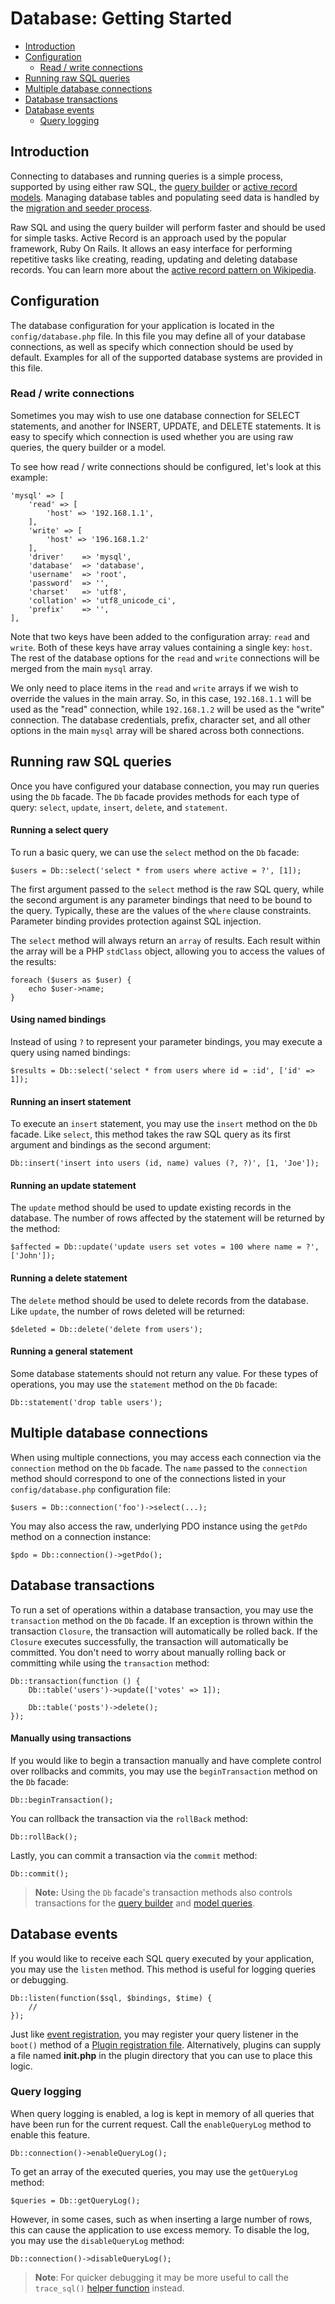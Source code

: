 # Database: Getting Started

- [Introduction](#introduction)
- [Configuration](#configuration)
    - [Read / write connections](#read-write-connections)
- [Running raw SQL queries](#running-queries)
- [Multiple database connections](#accessing-connections)
- [Database transactions](#database-transactions)
- [Database events](#database-events)
    - [Query logging](#query-logging)


<a name="introduction"></a>
## Introduction

Connecting to databases and running queries is a simple process, supported by using either raw SQL, the [query builder](../database/query) or [active record models](../database/model). Managing database tables and populating seed data is handled by the [migration and seeder process](../database/structure).

Raw SQL and using the query builder will perform faster and should be used for simple tasks. Active Record is an approach used by the popular framework, Ruby On Rails. It allows an easy interface for performing repetitive tasks like creating, reading, updating and deleting database records. You can learn more about the [active record pattern on Wikipedia](http://en.wikipedia.org/wiki/Active_record_pattern).

<a name="configuration"></a>
## Configuration

The database configuration for your application is located in the `config/database.php` file. In this file you may define all of your database connections, as well as specify which connection should be used by default. Examples for all of the supported database systems are provided in this file.

<a name="read-write-connections"></a>
### Read / write connections

Sometimes you may wish to use one database connection for SELECT statements, and another for INSERT, UPDATE, and DELETE statements. It is easy to specify which connection is used whether you are using raw queries, the query builder or a model.

To see how read / write connections should be configured, let's look at this example:

    'mysql' => [
        'read' => [
            'host' => '192.168.1.1',
        ],
        'write' => [
            'host' => '196.168.1.2'
        ],
        'driver'    => 'mysql',
        'database'  => 'database',
        'username'  => 'root',
        'password'  => '',
        'charset'   => 'utf8',
        'collation' => 'utf8_unicode_ci',
        'prefix'    => '',
    ],

Note that two keys have been added to the configuration array: `read` and `write`. Both of these keys have array values containing a single key: `host`. The rest of the database options for the `read` and `write` connections will be merged from the main `mysql` array.

We only need to place items in the `read` and `write` arrays if we wish to override the values in the main array. So, in this case, `192.168.1.1` will be used as the "read" connection, while `192.168.1.2` will be used as the "write" connection. The database credentials, prefix, character set, and all other options in the main `mysql` array will be shared across both connections.

<a name="running-queries"></a>
## Running raw SQL queries

Once you have configured your database connection, you may run queries using the `Db` facade. The `Db` facade provides methods for each type of query: `select`, `update`, `insert`, `delete`, and `statement`.

#### Running a select query

To run a basic query, we can use the `select` method on the `Db` facade:

    $users = Db::select('select * from users where active = ?', [1]);

The first argument passed to the `select` method is the raw SQL query, while the second argument is any parameter bindings that need to be bound to the query. Typically, these are the values of the `where` clause constraints. Parameter binding provides protection against SQL injection.

The `select` method will always return an `array` of results. Each result within the array will be a PHP `stdClass` object, allowing you to access the values of the results:

    foreach ($users as $user) {
        echo $user->name;
    }

#### Using named bindings

Instead of using `?` to represent your parameter bindings, you may execute a query using named bindings:

    $results = Db::select('select * from users where id = :id', ['id' => 1]);

#### Running an insert statement

To execute an `insert` statement, you may use the `insert` method on the `Db` facade. Like `select`, this method takes the raw SQL query as its first argument and bindings as the second argument:

    Db::insert('insert into users (id, name) values (?, ?)', [1, 'Joe']);

#### Running an update statement

The `update` method should be used to update existing records in the database. The number of rows affected by the statement will be returned by the method:

    $affected = Db::update('update users set votes = 100 where name = ?', ['John']);

#### Running a delete statement

The `delete` method should be used to delete records from the database. Like `update`, the number of rows deleted will be returned:

    $deleted = Db::delete('delete from users');

#### Running a general statement

Some database statements should not return any value. For these types of operations, you may use the `statement` method on the `Db` facade:

    Db::statement('drop table users');

<a name="accessing-connections"></a>
## Multiple database connections

When using multiple connections, you may access each connection via the `connection` method on the `Db` facade. The `name` passed to the `connection` method should correspond to one of the connections listed in your `config/database.php` configuration file:

    $users = Db::connection('foo')->select(...);

You may also access the raw, underlying PDO instance using the `getPdo` method on a connection instance:

    $pdo = Db::connection()->getPdo();

<a name="database-transactions"></a>
## Database transactions

To run a set of operations within a database transaction, you may use the `transaction` method on the `Db` facade. If an exception is thrown within the transaction `Closure`, the transaction will automatically be rolled back. If the `Closure` executes successfully, the transaction will automatically be committed. You don't need to worry about manually rolling back or committing while using the `transaction` method:

    Db::transaction(function () {
        Db::table('users')->update(['votes' => 1]);

        Db::table('posts')->delete();
    });

#### Manually using transactions

If you would like to begin a transaction manually and have complete control over rollbacks and commits, you may use the `beginTransaction` method on the `Db` facade:

    Db::beginTransaction();

You can rollback the transaction via the `rollBack` method:

    Db::rollBack();

Lastly, you can commit a transaction via the `commit` method:

    Db::commit();

> **Note:** Using the `Db` facade's transaction methods also controls transactions for the [query builder](../database/query) and [model queries](../database/model).

<a name="database-events"></a>
## Database events

If you would like to receive each SQL query executed by your application, you may use the `listen` method. This method is useful for logging queries or debugging.

    Db::listen(function($sql, $bindings, $time) {
        //
    });

Just like [event registration](../services/events#event-registration), you may register your query listener in the `boot()` method of a [Plugin registration file](../plugin/registration#registration-methods). Alternatively, plugins can supply a file named **init.php** in the plugin directory that you can use to place this logic.

<a name="query-logging"></a>
### Query logging

When query logging is enabled, a log is kept in memory of all queries that have been run for the current request. Call the `enableQueryLog` method to enable this feature.

    Db::connection()->enableQueryLog();

To get an array of the executed queries, you may use the `getQueryLog` method:

    $queries = Db::getQueryLog();

However, in some cases, such as when inserting a large number of rows, this can cause the application to use excess memory. To disable the log, you may use the `disableQueryLog` method:

    Db::connection()->disableQueryLog();

> **Note**: For quicker debugging it may be more useful to call the `trace_sql()` [helper function](../services/error-log#helpers) instead.

